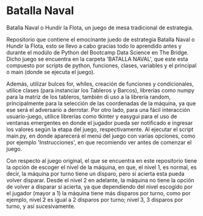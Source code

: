 # Batalla Naval
Batalla Naval o Hundir la Flota, un juego de mesa tradicional de estrategia.

Repositorio que contiene el emocinante juedo de estrategia Batalla Naval o Hundir la Flota, esto se llevo a cabo gracias todo lo aprendido antes y durante el modúlo de Python del Bootcamp Data Science en The Bridge. Dicho juego se encuentra en la carpeta 'BATALLA NAVAL', que este esta compuesto por scripts de python, funciones, clases, variables y el principal o main (donde se ejecuta el juego).

Además, utilizar bulces for, whiles, creación de funciones y condicionales, utilice clases (para instanciar los Tableros y Barcos), librerías como numpy para la matriz de los tableros, también di uso a la librería random, principalmente para la selección de las coordenadas de la máquina, ya que ese será el adversario a derrotar. Por otro lado, para una fácil interacción usuario-juego, utilice librerías como tkinter y easygui para el uso de ventanas emergentes en donde el jugador pueda ser notificado e ingresar los valores según la etapa del juego, respectivamente. Al ejecutar el script main.py, en donde aparecerá el menú del juego con varias opciones, como por ejemplo 'Instrucciones', en que recomiendo ver antes de comenzar el juego.

Con respecto al juego original, el que se encuentra en este repositorio tiene la opción de escoger el nivel de la máquina, en que, el nivel 1, es normal, es decir, la máquina por turno tiene un disparo, pero si acierta esta pueda volver disparar. Desde el nivel 2 en adelante, la máquina no tiene la opción de volver a disparar si acierta, ya que dependiendo del nivel escogido por el jugador (mayor a 1) la máquina tiene más disparos por turno, como por ejemplo, nivel 2 es igual a 2 disparos por turno; nivel 3, 3 disparos por turno, y así sucesivamente.

